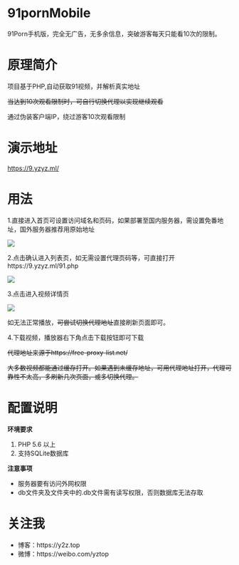 # 91pornMobile

91Porn手机版，完全无广告，无多余信息，突破游客每天只能看10次的限制。

# 原理简介

项目基于PHP,自动获取91视频，并解析真实地址

<s>当达到10次观看限制时，可自行切换代理以实现继续观看</s>

通过伪装客户端IP，绕过游客10次观看限制

# 演示地址
https://9.yzyz.ml/

# 用法

1.直接进入首页可设置访问域名和页码，如果部署至国内服务器，需设置免番地址，国外服务器推荐用原始地址

<img src="https://ws1.sinaimg.cn/large/007452UMly1foya1v9unwj30a40aojri.jpg"/>

2.点击确认进入列表页，如无需设置代理页码等，可直接打开https://9.yzyz.ml/91.php

<img src="https://ws1.sinaimg.cn/mw690/007452UMly1foya2fnqbzj30b70hfq6o.jpg"/>

3.点击进入视频详情页

<img src="https://ws1.sinaimg.cn/mw690/007452UMly1foya3q7nn8j30b60bf763.jpg"/>

如无法正常播放，<s>可尝试切换代理地址</s>直接刷新页面即可。

4.下载视频，播放器右下角点击下载按钮即可下载

<s>代理地址来源于https://free-proxy-list.net/

大多数视频都能通过缓存打开。如果遇到未缓存地址，可用代理地址打开，代理可靠性不太高，多刷新几次页面，或多切换代理。</s>

# 配置说明

<b>环境要求</b>
<ol>
<li>PHP 5.6 以上</li>
<li>支持SQLite数据库</li>
</ol>
<b>注意事项</b>
<ul>
<li>服务器要有访问外网权限</li>
<li>db文件夹及文件夹中的.db文件需有读写权限，否则数据库无法存取</li>
</ul>

# 关注我

<ul>
<li>博客：https://y2z.top</li>
<li>微博：https://weibo.com/yztop</li>
</ul>
